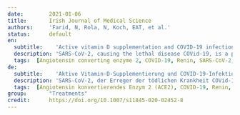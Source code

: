 ```yaml
---
date:        2021-01-06
title:       Irish Journal of Medical Science 
authors:     'Farid, N, Rola, N, Koch, EAT, et al.'
status:      default
en:
  subtitle:    'Active vitamin D supplementation and COVID-19 infections: review'
  description: 'SARS-CoV-2, causing the lethal disease COVid-19, is a public health emergency in the 2020 global pandemic. The outbreak and fast spreading of SARS-CoV-2 have a high morbidity and mortality specifically in elder patients with chronic diseases such as diabetes mellitus, arterial hypertension, chronic kidney disease, and organ transplanted patients with immunosuppressive therapy. Preliminary results support different treatments such as chloroquine and convalescent plasma infusion in severe cases, with good outcome. On the other hand, the efficacy of supplementation with active vitamin D, an immunomodulator hormone with antiinflammatory and antimicrobial effects, is unproven. A recent study reported that vitamin D attains antiviral effects, via blocking viral replication directly. SARS-CoV-2 primarily uses the immune evasion process during infection via the envelope spike glycoprotein, which is followed by a cytokine storm, causing severe acute respiratory disease syndrome and death. SARS-CoV-2, by using the well-known angiotensin-converting enzyme 2 by the protein spike, as the host receptor to enter into alveolar, myocardial, and renal epithelial cells, can be disrupted by vitamin D. However, the correlation between vitamin D levels and COVID-19 deaths in previous studies was insignificant. Retrospective studies demonstrated a correlation between vitamin D status and COVID-19 severity and mortality, while other studies did not find this correlation. Studies have shown that, vitamin D reduces the risk of acute viral respiratory tract infections and pneumonia via direct inhibition of viral replication, antiinflammatory and immunomodulatory effects. The data available today regarding the beneficial protective effect of vitamin D is unclear and with conflicting results. Large randomized control trials are necessary to test this hypothesis. In this review, we will explain the cross talk between the active vitamin D and the angiotensin-converting enzyme 2, and summarize the data from the literature.'
  tags:  [Angiotensin converting enzyme 2, COVID-19, Renin, SARS-CoV-2, Vitamin D]
de: 
  subtitle:    'Aktive Vitamin-D-Supplementierung und COVID-19-Infektionen: Übersicht'
  description: 'SARS-CoV-2, der Erreger der tödlichen Krankheit COVid-19, ist ein Notfall für die öffentliche Gesundheit im Rahmen der globalen Pandemie 2020. Der Ausbruch und die schnelle Ausbreitung von SARS-CoV-2 haben eine hohe Morbidität und Mortalität zur Folge, insbesondere bei älteren Patienten mit chronischen Krankheiten wie Diabetes mellitus, arteriellem Bluthochdruck, chronischen Nierenerkrankungen und organtransplantierten Patienten mit immunsuppressiver Therapie. Vorläufige Ergebnisse sprechen für verschiedene Behandlungen wie Chloroquin und die Infusion von Genesungsplasma in schweren Fällen mit gutem Ergebnis. Andererseits ist die Wirksamkeit einer Supplementierung mit aktivem Vitamin D, einem immunmodulierenden Hormon mit entzündungshemmender und antimikrobieller Wirkung, noch nicht bewiesen. In einer neueren Studie wurde berichtet, dass Vitamin D antivirale Wirkungen erzielt, indem es die Virusreplikation direkt blockiert. SARS-CoV-2 nutzt während der Infektion in erster Linie den Prozess der Immunevasion über das Hüllen-Spike-Glykoprotein, dem ein Zytokinsturm folgt, der zu einem schweren akuten Atemwegssyndrom und zum Tod führt. Da SARS-CoV-2 das bekannte Angiotensin-konvertierende Enzym 2 über das Protein Spike als Wirtsrezeptor nutzt, um in Alveolar-, Myokard- und Nierenepithelzellen einzudringen, kann es durch Vitamin D gestört werden. Die Korrelation zwischen Vitamin-D-Spiegeln und COVID-19-Todesfällen war in früheren Studien jedoch unbedeutend. In retrospektiven Studien wurde ein Zusammenhang zwischen dem Vitamin-D-Status und dem Schweregrad der COVID-19-Erkrankung sowie der Sterblichkeit nachgewiesen, während in anderen Studien kein solcher Zusammenhang festgestellt wurde. Studien haben gezeigt, dass Vitamin D das Risiko akuter viraler Atemwegsinfektionen und Lungenentzündungen durch direkte Hemmung der viralen Replikation sowie durch entzündungshemmende und immunmodulatorische Wirkungen verringert. Die heute verfügbaren Daten über die positive Schutzwirkung von Vitamin D sind unklar und weisen widersprüchliche Ergebnisse auf. Um diese Hypothese zu prüfen, sind große randomisierte Kontrollstudien erforderlich. In dieser Übersichtsarbeit werden wir die Wechselwirkung zwischen dem aktiven Vitamin D und dem Angiotensin-konvertierenden Enzym 2 erläutern und die Daten aus der Literatur zusammenfassen.'
  tags:  [Angiotensin konvertierendes Enzym 2 (ACE2), COVID-19, Renin, SARS-CoV-2, Vitamin D]
group:       "Treatments"
credit:      https://doi.org/10.1007/s11845-020-02452-8
---
```

<object data="{{ page.link }}" style='height:calc(100vh - 400px); width: 100%' type='application/pdf'></object>
